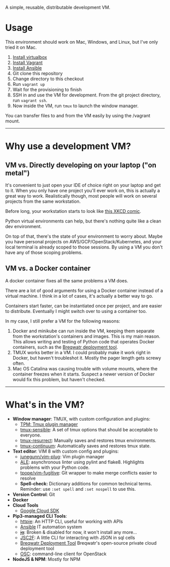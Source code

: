 A simple, reusable, distributable development VM.

# Usage

This environment should work on Mac, Windows, and Linux, but I've only tried it
on Mac.

1. [Install virtualbox](https://www.virtualbox.org/wiki/Downloads)
1. [Install Vagrant](https://www.vagrantup.com/downloads.html)
1. [Install Ansible](https://docs.ansible.com/ansible/latest/installation_guide/intro_installation.html)
1. Git clone this repository
1. Change directory to this checkout
1. Run `vagrant up`
1. Wait for the provisioning to finish
1. SSH in and use the VM for development.
   From the git project directory, run `vagrant ssh`.
1. Now inside the VM, run `tmux` to launch the window manager.


You can transfer files to and from the VM easily by using the /vagrant mount.


---


# Why use a development VM?

## VM vs. Directly developing on your laptop ("on metal")

It's convenient to just open your IDE of choice right on your laptop and get to
it. When you only have one project you'll ever work on, this is actually a
great way to work. Realistically though, most people will work on several
projects from the same workstation.

Before long, your workstation starts to look like [this XKCD comic](https://xkcd.com/1987/).

Python virtual environments can help, but there's nothing quite like a clean
dev environment.

On top of that, there's the state of your environment to worry about. Maybe you
have personal projects on AWS/GCP/OpenStack/Kubernetes, and your local terminal
is already scoped to those sessions. By using a VM you don't have any of those
scoping problems.


## VM vs. a Docker container

A docker container fixes all the same problems a VM does.

There are a lot of good arguments for using a Docker container instead of a
virtual machine. I think in a lot of cases, it's actually a better way to go.

Containers start faster, can be instantiated once per project, and are easier
to distribute. Eventually I might switch over to using a container too.

In my case, I still prefer a VM for the following reasons:

1. Docker and minikube can run inside the VM, keeping them separate from the
   workstation's containers and images. This is my main reason. This allows
   writing and testing of Python code that operates Docker containers, such as
   the [Breqwatr deployment tool](https://github.com/breqwatr/breqwatr-deployment-tool).
1. TMUX works better in a VM. I could probably make it work right in Docker,
   but haven't troubleshot it. Mostly the pager length gets screwy often.
1. Mac OS Catalina was causing trouble with volume mounts, where the
   container freezes when it starts. Suspect a newer version of Docker would
   fix this problem, but haven't checked.


---


# What's in the VM?

- **Window manager**: TMUX, with custom configuration and plugins:
    - [TPM: Tmux plugin manager](https://github.com/tmux-plugins/tpm)
    - [tmux-sensible](https://github.com/tmux-plugins/tmux-sensible):
      A set of tmux options that should be acceptable to everyone.
    - [tmux-resurrect](https://github.com/tmux-plugins/tmux-resurrect):
      Manually saves and restores tmux environments.
    - [tmux-continuum](https://github.com/tmux-plugins/tmux-continuum):
      Automatically saves and restores tmux state.
- **Text editor**: VIM 8 with custom config and plugins:
    - [junegunn/vim-plug](https://github.com/junegunn/vim-plug):
      Vim plugin manager
    - [ALE](https://github.com/dense-analysis/ale):
      asynchronous linter using pylint and flake8. Highlights problems with
      your Python code.
    - [tpope/vim-fugitive](https://github.com/tpope/vim-fugitive):
      Git wrapper to make merge conflicts easier to resolve
    - **Spell-check:** Dictionary additions for common technical terms.
      Reminder: use `:set spell` and `:set nospell` to use this.
- **Version Control**: Git
- **Docker**
- **Cloud Tools**
    - [Google Cloud SDK](https://cloud.google.com/sdk/docs/)
- **Pip3-managed CLI Tools**:
    - [httpie](https://pypi.org/project/httpie/):
      An HTTP CLI, useful for working with APIs
    - [Ansible](https://pypi.org/project/ansible/) IT automation system
    - ~~[jq](https://pypi.org/project/jq/)~~:
      Broken & disabled for now, it won't install any more...
    - [JSC2F](https://pypi.org/project/jsc2f/):
      A little CLI for interacting with JSON in sql cells
    - [Breqwatr Deployment Tool](https://pypi.org/project/breqwatr-deployment-tool/)
      Breqwatr's open-source private cloud deployment tool
    - [OSC](https://pypi.org/project/python-openstackclient/):
      command-line client for OpenStack
- **NodeJS & NPM**: Mostly for NPM
